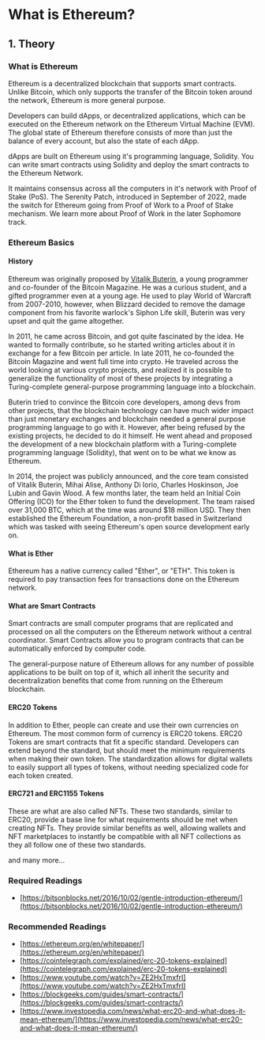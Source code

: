 # What is Ethereum?

## 1. Theory

### What is Ethereum

Ethereum is a decentralized blockchain that supports smart contracts. Unlike Bitcoin, which only supports the transfer of the Bitcoin token around the network, Ethereum is more general purpose.

Developers can build dApps, or decentralized applications, which can be executed on the Ethereum network on the Ethereum Virtual Machine (EVM). The global state of Ethereum therefore consists of more than just the balance of every account, but also the state of each dApp.

dApps are built on Ethereum using it's programming language, Solidity. You can write smart contracts using Solidity and deploy the smart contracts to the Ethereum Network.

<Quiz questionId="66d1c830-7e85-4d52-9686-045f96d5026a" />

It maintains consensus across all the computers in it's network with Proof of Stake (PoS). The Serenity Patch, introduced in September of 2022, made the switch for Ethereum going from Proof of Work to a Proof of Stake mechanism. We learn more about Proof of Work in the later Sophomore track.

<Quiz questionId="d04384a8-ea61-4c59-b02c-5637802a8f6e" />

<Quiz questionId="a95e6c2d-e868-421b-8bea-57a17cb4b0fd" />

### Ethereum Basics

#### History

Ethereum was originally proposed by [Vitalik Buterin](https://en.wikipedia.org/wiki/Vitalik_Buterin), a young programmer and co-founder of the Bitcoin Magazine. He was a curious student, and a gifted programmer even at a young age. He used to play World of Warcraft from 2007-2010, however, when Blizzard decided to remove the damage component from his favorite warlock's Siphon Life skill, Buterin was very upset and quit the game altogether.

In 2011, he came across Bitcoin, and got quite fascinated by the idea. He wanted to formally contribute, so he started writing articles about it in exchange for a few Bitcoin per article. In late 2011, he co-founded the Bitcoin Magazine and went full time into crypto. He traveled across the world looking at various crypto projects, and realized it is possible to generalize the functionality of most of these projects by integrating a Turing-complete general-purpose programming language into a blockchain.

Buterin tried to convince the Bitcoin core developers, among devs from other projects, that the blockchain technology can have much wider impact than just monetary exchanges and blockchain needed a general purpose programming language to go with it. However, after being refused by the existing projects, he decided to do it himself. He went ahead and proposed the development of a new blockchain platform with a Turing-complete programming language (Solidity), that went on to be what we know as Ethereum.

In 2014, the project was publicly announced, and the core team consisted of Vitalik Buterin, Mihai Alise, Anthony Di Iorio, Charles Hoskinson, Joe Lubin and Gavin Wood. A few months later, the team held an Initial Coin Offering (ICO) for the Ether token to fund the development. The team raised over 31,000 BTC, which at the time was around $18 million USD. They then established the Ethereum Foundation, a non-profit based in Switzerland which was tasked with seeing Ethereum's open source development early on.

#### What is Ether

Ethereum has a native currency called "Ether", or "ETH". This token is required to pay transaction fees for transactions done on the Ethereum network.

<Quiz questionId="24de1c8f-3b95-4c5f-9d88-957f29767dad" />

#### What are Smart Contracts

Smart contracts are small computer programs that are replicated and processed on all the computers on the Ethereum network without a central coordinator. Smart Contracts allow you to program contracts that can be automatically enforced by computer code.

<Quiz questionId="439f3f3b-6d6f-4e2c-99b7-0eb78dc9fe44" />

The general-purpose nature of Ethereum allows for any number of possible applications to be built on top of it, which all inherit the security and decentralization benefits that come from running on the Ethereum blockchain.

#### ERC20 Tokens

In addition to Ether, people can create and use their own currencies on Ethereum. The most common form of currency is ERC20 tokens. ERC20 Tokens are smart contracts that fit a specific standard. Developers can extend beyond the standard, but should meet the minimum requirements when making their own token. The standardization allows for digital wallets to easily support all types of tokens, without needing specialized code for each token created.

<Quiz questionId="d8f6f581-7712-4aa6-9339-222f4461655c" />

#### ERC721 and ERC1155 Tokens

These are what are also called NFTs. These two standards, similar to ERC20, provide a base line for what requirements should be met when creating NFTs. They provide similar benefits as well, allowing wallets and NFT marketplaces to instantly be compatible with all NFT collections as they all follow one of these two standards.

and many more...

### Required Readings

- [https://bitsonblocks.net/2016/10/02/gentle-introduction-ethereum/](https://bitsonblocks.net/2016/10/02/gentle-introduction-ethereum/)

### Recommended Readings

- [https://ethereum.org/en/whitepaper/](https://ethereum.org/en/whitepaper/)
- [https://cointelegraph.com/explained/erc-20-tokens-explained](https://cointelegraph.com/explained/erc-20-tokens-explained)
- [https://www.youtube.com/watch?v=ZE2HxTmxfrI](https://www.youtube.com/watch?v=ZE2HxTmxfrI)
- [https://blockgeeks.com/guides/smart-contracts/](https://blockgeeks.com/guides/smart-contracts/)
- [https://www.investopedia.com/news/what-erc20-and-what-does-it-mean-ethereum/](https://www.investopedia.com/news/what-erc20-and-what-does-it-mean-ethereum/)

<Quiz questionId="c9b5ab4e-bf96-4862-a8c1-94e5bf70a8c7" />
<Quiz questionId="23e66d42-05b9-4b87-bf4e-361194639ec5" />
<Quiz questionId="1713b0f0-564b-452a-ab90-ba97296db237" />

<SubmitQuiz />
